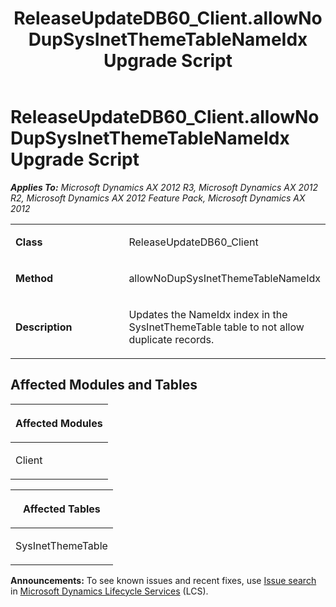 ﻿---
title: ReleaseUpdateDB60_Client.allowNoDupSysInetThemeTableNameIdx Upgrade Script
TOCTitle: ReleaseUpdateDB60_Client.allowNoDupSysInetThemeTableNameIdx Upgrade Script
ms:assetid: 7c2f1733-ab59-df07-9f26-96d5fe70fbf9
ms:mtpsurl: https://msdn.microsoft.com/en-us/library/JJ719458(v=AX.60)
ms:contentKeyID: 49709248
ms.date: 05/18/2015
mtps_version: v=AX.60
---

# ReleaseUpdateDB60\_Client.allowNoDupSysInetThemeTableNameIdx Upgrade Script 


_**Applies To:** Microsoft Dynamics AX 2012 R3, Microsoft Dynamics AX 2012 R2, Microsoft Dynamics AX 2012 Feature Pack, Microsoft Dynamics AX 2012_

<table>
<colgroup>
<col style="width: 50%" />
<col style="width: 50%" />
</colgroup>
<tbody>
<tr class="odd">
<td><p><strong>Class</strong></p></td>
<td><p>ReleaseUpdateDB60_Client</p></td>
</tr>
<tr class="even">
<td><p><strong>Method</strong></p></td>
<td><p>allowNoDupSysInetThemeTableNameIdx</p></td>
</tr>
<tr class="odd">
<td><p><strong>Description</strong></p></td>
<td><p>Updates the NameIdx index in the SysInetThemeTable table to not allow duplicate records.</p></td>
</tr>
</tbody>
</table>


## Affected Modules and Tables

<table>
<colgroup>
<col style="width: 100%" />
</colgroup>
<thead>
<tr class="header">
<th><p>Affected Modules</p></th>
</tr>
</thead>
<tbody>
<tr class="odd">
<td><p>Client</p></td>
</tr>
</tbody>
</table>


<table>
<colgroup>
<col style="width: 100%" />
</colgroup>
<thead>
<tr class="header">
<th><p>Affected Tables</p></th>
</tr>
</thead>
<tbody>
<tr class="odd">
<td><p>SysInetThemeTable</p></td>
</tr>
</tbody>
</table>

  
**Announcements:** To see known issues and recent fixes, use [Issue search](http://go.microsoft.com/fwlink/?linkid=389258) in [Microsoft Dynamics Lifecycle Services](http://go.microsoft.com/fwlink/?linkid=306505) (LCS).

